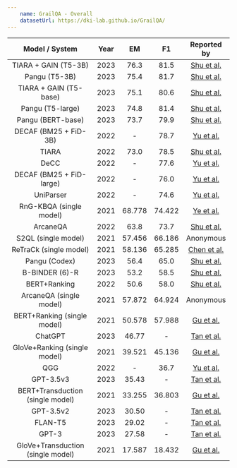 ```yaml
---
    name: GrailQA - Overall
    datasetUrl: https://dki-lab.github.io/GrailQA/
---
```


|          Model / System           | Year |   EM   |   F1   |                           Reported by                           |
| :-------------------------------: | :--: | :----: | :----: | :-------------------------------------------------------------: |
|        TIARA + GAIN (T5-3B)       | 2023 |  76.3  |  81.5  |       [Shu et al.](https://arxiv.org/pdf/2309.08345.pdf)       |
|            Pangu (T5-3B)          | 2023 |  75.4  |  81.7  |       [Shu et al.](https://arxiv.org/pdf/2309.08345.pdf)       |
|       TIARA + GAIN (T5-base)      | 2023 |  75.1  |  80.6  |       [Shu et al.](https://arxiv.org/pdf/2309.08345.pdf)       |
|          Pangu (T5-large)         | 2023 |  74.8  |  81.4  |       [Shu et al.](https://arxiv.org/pdf/2309.08345.pdf)       |
|          Pangu (BERT-base)        | 2023 |  73.7  |  79.9  |       [Shu et al.](https://arxiv.org/pdf/2309.08345.pdf)       |
|       DECAF (BM25 + FiD-3B)       | 2022 |   -    |  78.7  |       [Yu et al.](https://arxiv.org/pdf/2210.00063.pdf)        |
|               TIARA               | 2022 |  73.0  |  78.5  | [Shu et al.](https://aclanthology.org/2022.emnlp-main.555.pdf) |
|               DeCC                | 2022 |   -    |  77.6  |       [Yu et al.](https://arxiv.org/pdf/2210.00063.pdf)        |
|     DECAF (BM25 + FiD-large)      | 2022 |   -    |  76.0  |       [Yu et al.](https://arxiv.org/pdf/2210.00063.pdf)        |
|             UniParser             | 2022 |   -    |  74.6  |       [Yu et al.](https://arxiv.org/pdf/2210.00063.pdf)        |
|      RnG-KBQA (single model)      | 2021 | 68.778 | 74.422 |       [Ye et al.](https://arxiv.org/pdf/2109.08678.pdf)        |
|             ArcaneQA              | 2022 |  63.8  |  73.7  | [Shu et al.](https://aclanthology.org/2022.emnlp-main.555.pdf) |
|        S2QL (single model)        | 2021 | 57.456 | 66.186 |                            Anonymous                            |
|      ReTraCk (single model)       | 2021 | 58.136 | 65.285 |   [Chen et al.](https://aclanthology.org/2021.acl-demo.39/)    |
|            Pangu (Codex)          | 2023 |  56.4  |  65.0  |       [Shu et al.](https://arxiv.org/pdf/2309.08345.pdf)       |
|           B-BINDER (6)-R          | 2023 |  53.2  |  58.5  |       [Shu et al.](https://arxiv.org/pdf/2309.08345.pdf)       |
|           BERT+Ranking            | 2022 |  50.6  |  58.0  | [Shu et al.](https://aclanthology.org/2022.emnlp-main.555.pdf) |
|      ArcaneQA (single model)      | 2021 | 57.872 | 64.924 |                            Anonymous                            |
|    BERT+Ranking (single model)    | 2021 | 50.578 | 57.988 |         [Gu et al.](https://arxiv.org/abs/2011.07743)          |
|              ChatGPT              | 2023 | 46.77  |   -    |       [Tan et al.](https://arxiv.org/pdf/2303.07992.pdf)       |
|   GloVe+Ranking (single model)    | 2021 | 39.521 | 45.136 |         [Gu et al.](https://arxiv.org/abs/2011.07743)          |
|                QGG                | 2022 |   -    |  36.7  |       [Yu et al.](https://arxiv.org/pdf/2210.00063.pdf)        |
|             GPT-3.5v3             | 2023 | 35.43  |   -    |       [Tan et al.](https://arxiv.org/pdf/2303.07992.pdf)       |
| BERT+Transduction (single model)  | 2021 | 33.255 | 36.803 |         [Gu et al.](https://arxiv.org/abs/2011.07743)          |
|             GPT-3.5v2             | 2023 | 30.50  |   -    |       [Tan et al.](https://arxiv.org/pdf/2303.07992.pdf)       |
|              FLAN-T5              | 2023 | 29.02  |   -    |       [Tan et al.](https://arxiv.org/pdf/2303.07992.pdf)       |
|               GPT-3               | 2023 | 27.58  |   -    |       [Tan et al.](https://arxiv.org/pdf/2303.07992.pdf)       |
| GloVe+Transduction (single model) | 2021 | 17.587 | 18.432 |         [Gu et al.](https://arxiv.org/abs/2011.07743)          |
